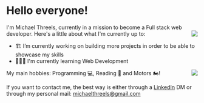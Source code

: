 # Hello everyone!

I'm Michael Threels, currently in a mission to become a Full stack web developer.
  <img align="right" src="https://github-readme-stats.vercel.app/api/?username=mikethreels&theme=vue&show_icons=true" />
Here's a little about what I'm currently up to:

- 🏗 I’m currently working on building more projects in order to be able to showcase my skills
- 🧙🏻‍♂️ I'm currently learning Web Development <code><img height="14" src="https://tl.vhv.rs/dpng/s/456-4562295_library-of-javascript-icon-graphic-freeuse-png-files.png"></code>

My main hobbies: Programming 💻, Reading 📗 and Motors 🏍!
<img align="right" src="https://github-readme-stats.vercel.app/api/top-langs/?username=mikethreels&layout=compact&theme=vue" />

If you want to contact me, the best way is either through a [LinkedIn](https://www.linkedin.com/in/michael-threels/) DM or through my personal mail: michaelthreels@gmail.com
